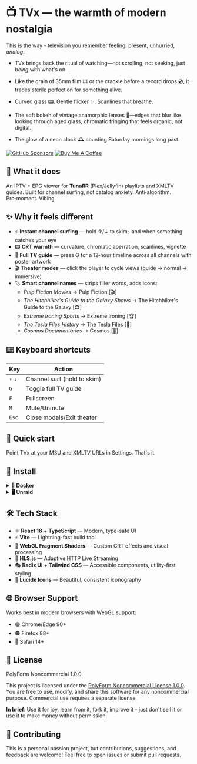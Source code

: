 # 📺 TVx — the warmth of modern nostalgia

This is the way - television you remember feeling: present, unhurried, *analog*.

- TVx brings back the ritual of watching—not scrolling, not seeking, just *being* with what's on.

- Like the grain of 35mm film 🎞️ or the crackle before a record drops 💿, it trades sterile perfection for something alive.

- Curved glass 📟. Gentle flicker ✨. Scanlines that breathe.

- The soft bokeh of vintage anamorphic lenses 🎥—edges that blur like looking through aged glass, chromatic fringing that feels organic, not digital.

- The glow of a neon clock 🕰️ counting Saturday mornings long past.


[![GitHub Sponsors](https://img.shields.io/github/sponsors/dopeytree?style=for-the-badge&logo=githubsponsors&logoColor=white&label=Sponsor&labelColor=ea4aaa&color=ea4aaa)](https://github.com/sponsors/dopeytree)
[![Buy Me A Coffee](https://img.shields.io/badge/Buy%20Me%20A%20Coffee-dopeytree-FFDD00?style=for-the-badge&logo=buy-me-a-coffee&logoColor=black)](https://www.buymeacoffee.com/dopeytree)

## 🎯 What it does

An IPTV + EPG viewer for **TunaRR** (Plex/Jellyfin) playlists and XMLTV guides. Built for channel surfing, not catalog anxiety. Anti‑algorithm. Pro‑moment. Vibing.

## ✨ Why it feels different

- ⚡ **Instant channel surfing** — hold ↑/↓ to skim; land when something catches your eye
- 📟 **CRT warmth** — curvature, chromatic aberration, scanlines, vignette
- 📅 **Full TV guide** — press G for a 12‑hour timeline across all channels with poster artwork
- 🎬 **Theater modes** — click the player to cycle views (guide → normal → immersive)
- 🏷️ **Smart channel names** — strips filler words, adds icons:
  - *Pulp Fiction Movies* → Pulp Fiction [🎬]
  - *The Hitchhiker's Guide to the Galaxy Shows* → The Hitchhiker's Guide to the Galaxy [📺]
  - *Extreme Ironing Sports* → Extreme Ironing [🏆]
  - *The Tesla Files History* → The Tesla Files [📜]
  - *Cosmos Documentaries* → Cosmos [📜]

## ⌨️ Keyboard shortcuts

| Key | Action |
|-----|--------|
| `↑` `↓` | Channel surf (hold to skim) |
| `G` | Toggle full TV guide |
| `F` | Fullscreen |
| `M` | Mute/Unmute |
| `Esc` | Close modals/Exit theater |

## 🚀 Quick start

Point TVx at your M3U and XMLTV URLs in Settings. That's it.

## 💾 Install

<details>
<summary><strong>🐳 Docker</strong></summary>

<br>

### Run with Docker

```bash
docker run -d \
  --name tvx \
  -p 8777:80 \
  --restart unless-stopped \
  ghcr.io/dopeytree/tvx:latest
```

Then open <http://localhost:8777>

### Run with Docker Compose

```yaml
services:
  tvx:
    image: ghcr.io/dopeytree/tvx:latest
    ports:
      - "8777:80"
    restart: unless-stopped
    environment:
      - TZ=UTC
```

Save as `docker-compose.yml` and run:
```bash
docker-compose up -d
```

### Build locally

```bash
# Build the image
docker build -t tvx .

# Run it
docker run -d -p 8777:80 --name tvx tvx
```

**Tiny Alpine-based image** — Production-ready with nginx, gzip compression, and health checks built in.

</details>

<details>
<summary><strong>🖥️ Unraid</strong></summary>

<br>

1. Open **Docker** tab in Unraid
2. Click **Add Container**
3. Fill in the following:

| Field | Value |
|-------|-------|
| **Name** | `tvx` |
| **Repository** | `ghcr.io/dopeytree/tvx:latest` |
| **Registry URL** | `https://github.com/dopeytree/TVx/pkgs/container/tvx` |
| **Icon URL** | `https://raw.githubusercontent.com/dopeytree/TVx/main/public/logo.png` |
| **WebUI** | `http://[IP]:[PORT:8777]` |
| **Port** | Container: `80`, Host: `8777` (or your preferred port) |
| **Network Type** | `Bridge` |

4. Click **Apply**
5. Access at: `http://YOUR-UNRAID-IP:8777`

**No AppData path or PIDs needed** — TVx stores all settings in your browser's localStorage (client-side only).

**Note**: An official Unraid Community Apps template is coming soon for one-click installation!

</details>

## 🛠️ Tech Stack

- ⚛️ **React 18** + **TypeScript** — Modern, type-safe UI
- ⚡ **Vite** — Lightning-fast build tool
- 🎨 **WebGL Fragment Shaders** — Custom CRT effects and visual processing
- 📡 **HLS.js** — Adaptive HTTP Live Streaming
- 🎭 **Radix UI** + **Tailwind CSS** — Accessible components, utility-first styling
- 🎯 **Lucide Icons** — Beautiful, consistent iconography

## 🌐 Browser Support

Works best in modern browsers with WebGL support:

- 🟢 Chrome/Edge 90+
- 🟠 Firefox 88+
- 🔵 Safari 14+

## 📜 License

PolyForm Noncommercial 1.0.0

This project is licensed under the [PolyForm Noncommercial License 1.0.0](https://polyformproject.org/licenses/noncommercial/1.0.0/). You are free to use, modify, and share this software for any noncommercial purpose. Commercial use requires a separate license.

**In brief**: Use it for joy, learn from it, fork it, improve it - just don't sell it or use it to make money without permission.

## 🤝 Contributing

This is a personal passion project, but contributions, suggestions, and feedback are welcome! Feel free to open issues or submit pull requests.


